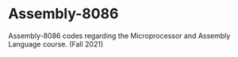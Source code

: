 # Assembly-8086
Assembly-8086 codes regarding the Microprocessor and Assembly Language course. (Fall 2021)
